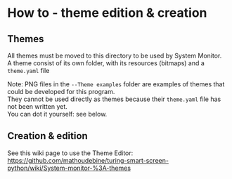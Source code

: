 # How to - theme edition & creation

## Themes

All themes must be moved to this directory to be used by System Monitor.  
A theme consist of its own folder, with its resources (bitmaps) and a `theme.yaml` file

Note: PNG files in the `--Theme examples` folder are examples of themes that could be developed for this program.  
They cannot be used directly as themes because their `theme.yaml` file has not been written yet.  
You can dot it yourself: see below.

## Creation & edition

See this wiki page to use the Theme Editor:  
https://github.com/mathoudebine/turing-smart-screen-python/wiki/System-monitor-%3A-themes